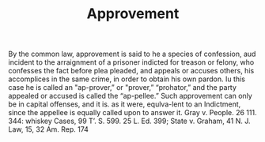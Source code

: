 ---
title: Approvement
permalink: "/definitions/approvement.html"
body: 'By the common law, approvement is said to he a species of confession, aud incident
  to the arraignment of a prisoner indicted for treason or felony, who confesses the
  fact before plea pleaded, and appeals or accuses others, his accomplices in the
  same crime, in order to obtain his own pardon. Iu this case he is called an "ap-prover,”
  or "prover,” “prohator,” and the party appealed or accused is called the “ap-pellee.”
  Such approvement can only be in capital offenses, and it is. as it were, equlva-lent
  to an Indictment, since the appellee is equally called upon to answer it. Gray v.
  People. 26 111. 344: whiskey Cases, 99 T’. S. 599. 25 L. Ed. 399; State v. Graham,
  41 N. J. Law, 15, 32 Am. Rep. 174'
published_at: '2018-07-07'
layout: post
---